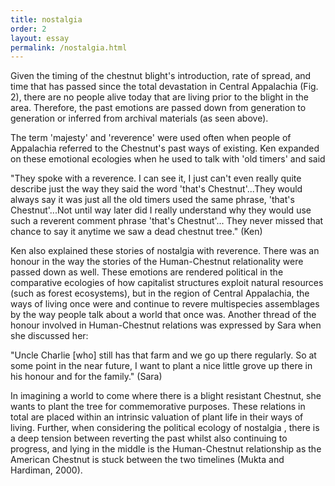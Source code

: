 ```yaml
---
title: nostalgia
order: 2
layout: essay
permalink: /nostalgia.html
---
```

<div class="a">
<p>Given the timing of the chestnut blight's introduction, rate of spread, and time that has passed since the total devastation in Central Appalachia (Fig. 2), there are no people alive today that are living prior to the blight in the area. Therefore, the past emotions are passed down from generation to generation or inferred from archival materials (as seen above).</p>
<div class="b">
<p> The term 'majesty' and 'reverence' were used often when people of Appalachia referred to the Chestnut's past ways of existing. Ken expanded on these emotional ecologies when he used to talk with 'old timers' and said</p> 
<div class="c">
<p>"They spoke with a reverence. I can see it, I just can't even really quite describe just the way they said the word 'that's Chestnut'...They would always say it was just all the old timers used the same phrase, 'that's Chestnut'...Not until way later did I really understand why they would use such a reverent comment phrase 'that's Chestnut'... They never missed that chance to say it anytime we saw a dead chestnut tree." (Ken)</p></div>
<div class="b">
<p>
Ken also explained these stories of nostalgia with reverence. There was an honour in the way the stories of the Human-Chestnut relationality were passed down as well. These emotions are rendered political in the comparative ecologies of how capitalist structures exploit natural resources (such as forest ecosystems), but in the region of Central Appalachia, the ways of living once were and continue to revere multispecies assemblages by the way people talk about a world that once was. Another thread of the honour involved in Human-Chestnut relations was expressed by Sara when she discussed her:</p> 
<div class="c">
<p>"Uncle Charlie [who] still has that farm and we go up there regularly. So at some point in the near future, I want to plant a nice little grove up there in his honour and for the family." (Sara)</p></div>
<p>
In imagining a world to come where there is a blight resistant Chestnut, she wants to plant the tree for commemorative purposes. These relations in total are placed within an intrinsic valuation of plant life in their ways of living. Further, when considering the political ecology of nostalgia , there is a deep tension between reverting the past whilst also continuing to progress, and lying in the middle is the Human-Chestnut relationship as the American Chestnut is stuck between the two timelines (Mukta and Hardiman, 2000).

